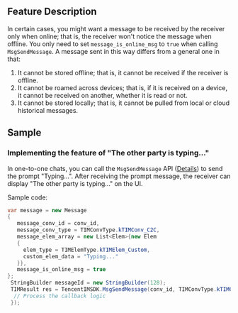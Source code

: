 ## Feature Description
In certain cases, you might want a message to be received by the receiver only when online; that is, the receiver won't notice the message when offline. You only need to set `message_is_online_msg` to `true` when calling `MsgSendMessage`. A message sent in this way differs from a general one in that:

1. It cannot be stored offline; that is, it cannot be received if the receiver is offline.
2. It cannot be roamed across devices; that is, if it is received on a device, it cannot be received on another, whether it is read or not.
3. It cannot be stored locally; that is, it cannot be pulled from local or cloud historical messages.

## Sample

### Implementing the feature of "The other party is typing..."

In one-to-one chats, you can call the `MsgSendMessage` API ([Details](https://comm.qq.com/im/doc/unity/en/api/MessageApi/MsgSendMessage.html)) to send the prompt "Typing...". After receiving the prompt message, the receiver can display "The other party is typing..." on the UI.

Sample code:


```c#
var message = new Message
{
   message_conv_id = conv_id,
   message_conv_type = TIMConvType.kTIMConv_C2C,
   message_elem_array = new List<Elem>{new Elem
   {
     elem_type = TIMElemType.kTIMElem_Custom,
     custom_elem_data = "Typing..."
   }},
   message_is_online_msg = true
};
 StringBuilder messageId = new StringBuilder(128);
 TIMResult res = TencentIMSDK.MsgSendMessage(conv_id, TIMConvType.kTIMConv_C2C, message, messageId, (int code, string desc, Message data, string user_data) => {
  // Process the callback logic
 });
```



